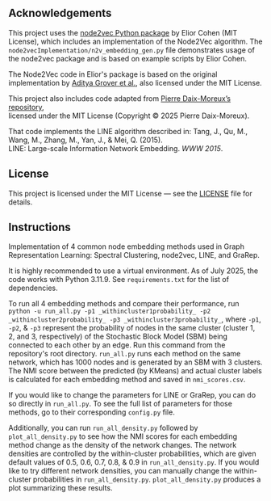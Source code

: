 ## Acknowledgements

This project uses the [node2vec Python package](https://github.com/eliorc/node2vec) by Elior Cohen (MIT License), which includes an implementation of the Node2Vec algorithm. The `node2vecImplementation/n2v_embedding_gen.py` file demonstrates usage of the node2vec package and is based on example scripts by Elior Cohen.

The Node2Vec code in Elior's package is based on the original implementation by [Aditya Grover et al.](https://github.com/aditya-grover/node2vec), also licensed under the MIT License.

This project also includes code adapted from [Pierre Daix-Moreux’s repository](https://github.com/dmpierre/LINE),  
licensed under the MIT License (Copyright © 2025 Pierre Daix-Moreux).  

That code implements the LINE algorithm described in:
Tang, J., Qu, M., Wang, M., Zhang, M., Yan, J., & Mei, Q. (2015).  
LINE: Large-scale Information Network Embedding. *WWW 2015*.

## License

This project is licensed under the MIT License — see the [LICENSE](LICENSE) file for details.

## Instructions

Implementation of 4 common node embedding methods used in Graph Representation Learning: Spectral Clustering, node2vec, LINE, and GraRep.

It is highly recommended to use a virtual environment. As of July 2025, the code works with Python 3.11.9. See `requirements.txt` for the list of dependencies.

To run all 4 embedding methods and compare their performance, run ```python -u run_all.py -p1 _withincluster1probability_ -p2 _withincluster2probability_ -p3 _withincluster3probability_```, where ```-p1```, ```-p2```, & ```-p3``` represent the probability of nodes in the same cluster (cluster 1, 2, and 3, respectively) of the Stochastic Block Model (SBM) being connected to each other by an edge. Run this command from the repository's root directory. ```run_all.py``` runs each method on the same network, which has 1000 nodes and is generated by an SBM with 3 clusters. The NMI score between the predicted (by KMeans) and actual cluster labels is calculated for each embedding method and saved in ```nmi_scores.csv```.

If you would like to change the parameters for LINE or GraRep, you can do so directly in ```run_all.py```. To see the full list of parameters for those methods, go to their corresponding ```config.py``` file.

Additionally, you can run ```run_all_density.py``` followed by ```plot_all_density.py``` to see how the NMI scores for each embedding method change as the density of the network changes. The network densities are controlled by the within-cluster probabilities, which are given default values of 0.5, 0.6, 0.7, 0.8, & 0.9 in ```run_all_density.py```. If you would like to try different network densities, you can manually change the within-cluster probabilities in ```run_all_density.py```. ```plot_all_density.py``` produces a plot summarizing these results.
